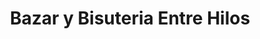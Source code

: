 ---
title: "Bazar y Bisuteria Entre Hilos"
url: /quito/bazar-y-bisuteria-entre-hilos/
shop: Allgemein
---